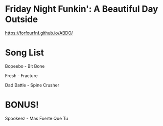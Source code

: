 # Friday Night Funkin': A Beautiful Day Outside

https://forfourfnf.github.io/ABDO/

# Song List

Bopeebo - Bit Bone

Fresh - Fracture

Dad Battle - Spine Crusher

# BONUS!

Spookeez - Mas Fuerte Que Tu